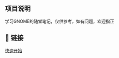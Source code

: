 
## 项目说明
学习GNOME的随堂笔记，仅供参考，如有问题，欢迎指正

## 🔗 链接
[快速开始](https://github.com/littlebearbbb/GNOME_NOTE/blob/main/%E5%BF%AB%E9%80%9F%E5%BC%80%E5%A7%8B/QUICK_START.md)